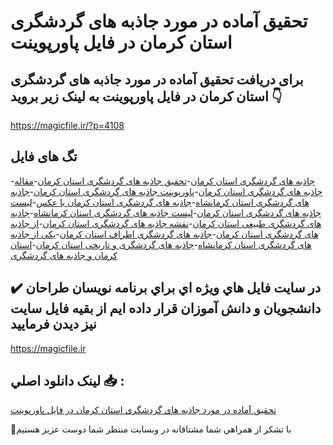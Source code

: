 # تحقیق آماده در مورد جاذبه های گردشگری استان کرمان در فایل پاورپوینت

## برای دریافت تحقیق آماده در مورد جاذبه های گردشگری استان کرمان در فایل پاورپوینت به لینک زیر بروید 👇

https://magicfile.ir/?p=4108

## تگ های فایل

-[جاذبه های گردشگری استان کرمان](https://magicfile.ir/product/%d8%aa%d8%ad%d9%82%db%8c%d9%82-%d8%ac%d8%a7%d8%b0%d8%a8%d9%87-%d9%87%d8%a7%db%8c-%da%af%d8%b1%d8%af%d8%b4%da%af%d8%b1%db%8c-%d8%a7%d8%b3%d8%aa%d8%a7%d9%86-%da%a9%d8%b1%d9%85%d8%a7%d9%86-%d9%be%d8%a7%d9%88%d8%b1%d9%be%d9%88%db%8c%d9%86%d8%aa/)-[تحقیق جاذبه های گردشگری استان کرمان](https://magicfile.ir/product/%d8%aa%d8%ad%d9%82%db%8c%d9%82-%d8%ac%d8%a7%d8%b0%d8%a8%d9%87-%d9%87%d8%a7%db%8c-%da%af%d8%b1%d8%af%d8%b4%da%af%d8%b1%db%8c-%d8%a7%d8%b3%d8%aa%d8%a7%d9%86-%da%a9%d8%b1%d9%85%d8%a7%d9%86-%d9%be%d8%a7%d9%88%d8%b1%d9%be%d9%88%db%8c%d9%86%d8%aa/)-[مقاله جاذبه های گردشگری استان کرمان](https://magicfile.ir/product/%d8%aa%d8%ad%d9%82%db%8c%d9%82-%d8%ac%d8%a7%d8%b0%d8%a8%d9%87-%d9%87%d8%a7%db%8c-%da%af%d8%b1%d8%af%d8%b4%da%af%d8%b1%db%8c-%d8%a7%d8%b3%d8%aa%d8%a7%d9%86-%da%a9%d8%b1%d9%85%d8%a7%d9%86-%d9%be%d8%a7%d9%88%d8%b1%d9%be%d9%88%db%8c%d9%86%d8%aa/)-[پاورپوینت جاذبه های گردشگری استان کرمان](https://magicfile.ir/product/%d8%aa%d8%ad%d9%82%db%8c%d9%82-%d8%ac%d8%a7%d8%b0%d8%a8%d9%87-%d9%87%d8%a7%db%8c-%da%af%d8%b1%d8%af%d8%b4%da%af%d8%b1%db%8c-%d8%a7%d8%b3%d8%aa%d8%a7%d9%86-%da%a9%d8%b1%d9%85%d8%a7%d9%86-%d9%be%d8%a7%d9%88%d8%b1%d9%be%d9%88%db%8c%d9%86%d8%aa/)-[جاذبه های گردشگری استان کرمانشاه](https://magicfile.ir/product/%d8%aa%d8%ad%d9%82%db%8c%d9%82-%d8%ac%d8%a7%d8%b0%d8%a8%d9%87-%d9%87%d8%a7%db%8c-%da%af%d8%b1%d8%af%d8%b4%da%af%d8%b1%db%8c-%d8%a7%d8%b3%d8%aa%d8%a7%d9%86-%da%a9%d8%b1%d9%85%d8%a7%d9%86-%d9%be%d8%a7%d9%88%d8%b1%d9%be%d9%88%db%8c%d9%86%d8%aa/)-[جاذبه های گردشگری استان کرمان با عکس](https://magicfile.ir/product/%d8%aa%d8%ad%d9%82%db%8c%d9%82-%d8%ac%d8%a7%d8%b0%d8%a8%d9%87-%d9%87%d8%a7%db%8c-%da%af%d8%b1%d8%af%d8%b4%da%af%d8%b1%db%8c-%d8%a7%d8%b3%d8%aa%d8%a7%d9%86-%da%a9%d8%b1%d9%85%d8%a7%d9%86-%d9%be%d8%a7%d9%88%d8%b1%d9%be%d9%88%db%8c%d9%86%d8%aa/)-[لیست جاذبه های گردشگری استان کرمان](https://magicfile.ir/product/%d8%aa%d8%ad%d9%82%db%8c%d9%82-%d8%ac%d8%a7%d8%b0%d8%a8%d9%87-%d9%87%d8%a7%db%8c-%da%af%d8%b1%d8%af%d8%b4%da%af%d8%b1%db%8c-%d8%a7%d8%b3%d8%aa%d8%a7%d9%86-%da%a9%d8%b1%d9%85%d8%a7%d9%86-%d9%be%d8%a7%d9%88%d8%b1%d9%be%d9%88%db%8c%d9%86%d8%aa/)-[لیست جاذبه های گردشگری استان کرمانشاه](https://magicfile.ir/product/%d8%aa%d8%ad%d9%82%db%8c%d9%82-%d8%ac%d8%a7%d8%b0%d8%a8%d9%87-%d9%87%d8%a7%db%8c-%da%af%d8%b1%d8%af%d8%b4%da%af%d8%b1%db%8c-%d8%a7%d8%b3%d8%aa%d8%a7%d9%86-%da%a9%d8%b1%d9%85%d8%a7%d9%86-%d9%be%d8%a7%d9%88%d8%b1%d9%be%d9%88%db%8c%d9%86%d8%aa/)-[جاذبه های گردشگری طبیعی استان کرمان](https://magicfile.ir/product/%d8%aa%d8%ad%d9%82%db%8c%d9%82-%d8%ac%d8%a7%d8%b0%d8%a8%d9%87-%d9%87%d8%a7%db%8c-%da%af%d8%b1%d8%af%d8%b4%da%af%d8%b1%db%8c-%d8%a7%d8%b3%d8%aa%d8%a7%d9%86-%da%a9%d8%b1%d9%85%d8%a7%d9%86-%d9%be%d8%a7%d9%88%d8%b1%d9%be%d9%88%db%8c%d9%86%d8%aa/)-[نقشه جاذبه های گردشگری استان کرمان](https://magicfile.ir/product/%d8%aa%d8%ad%d9%82%db%8c%d9%82-%d8%ac%d8%a7%d8%b0%d8%a8%d9%87-%d9%87%d8%a7%db%8c-%da%af%d8%b1%d8%af%d8%b4%da%af%d8%b1%db%8c-%d8%a7%d8%b3%d8%aa%d8%a7%d9%86-%da%a9%d8%b1%d9%85%d8%a7%d9%86-%d9%be%d8%a7%d9%88%d8%b1%d9%be%d9%88%db%8c%d9%86%d8%aa/)-[از جاذبه های گردشگری استان کرمان](https://magicfile.ir/product/%d8%aa%d8%ad%d9%82%db%8c%d9%82-%d8%ac%d8%a7%d8%b0%d8%a8%d9%87-%d9%87%d8%a7%db%8c-%da%af%d8%b1%d8%af%d8%b4%da%af%d8%b1%db%8c-%d8%a7%d8%b3%d8%aa%d8%a7%d9%86-%da%a9%d8%b1%d9%85%d8%a7%d9%86-%d9%be%d8%a7%d9%88%d8%b1%d9%be%d9%88%db%8c%d9%86%d8%aa/)-[جاذبه های گردشگری اطراف استان کرمان](https://magicfile.ir/product/%d8%aa%d8%ad%d9%82%db%8c%d9%82-%d8%ac%d8%a7%d8%b0%d8%a8%d9%87-%d9%87%d8%a7%db%8c-%da%af%d8%b1%d8%af%d8%b4%da%af%d8%b1%db%8c-%d8%a7%d8%b3%d8%aa%d8%a7%d9%86-%da%a9%d8%b1%d9%85%d8%a7%d9%86-%d9%be%d8%a7%d9%88%d8%b1%d9%be%d9%88%db%8c%d9%86%d8%aa/)-[یکی از جاذبه های گردشگری استان کرمانشاه](https://magicfile.ir/product/%d8%aa%d8%ad%d9%82%db%8c%d9%82-%d8%ac%d8%a7%d8%b0%d8%a8%d9%87-%d9%87%d8%a7%db%8c-%da%af%d8%b1%d8%af%d8%b4%da%af%d8%b1%db%8c-%d8%a7%d8%b3%d8%aa%d8%a7%d9%86-%da%a9%d8%b1%d9%85%d8%a7%d9%86-%d9%be%d8%a7%d9%88%d8%b1%d9%be%d9%88%db%8c%d9%86%d8%aa/)-[جاذبه های گردشگری و تاریخی استان کرمان](https://magicfile.ir/product/%d8%aa%d8%ad%d9%82%db%8c%d9%82-%d8%ac%d8%a7%d8%b0%d8%a8%d9%87-%d9%87%d8%a7%db%8c-%da%af%d8%b1%d8%af%d8%b4%da%af%d8%b1%db%8c-%d8%a7%d8%b3%d8%aa%d8%a7%d9%86-%da%a9%d8%b1%d9%85%d8%a7%d9%86-%d9%be%d8%a7%d9%88%d8%b1%d9%be%d9%88%db%8c%d9%86%d8%aa/)-[استان کرمان و جاذبه های گردشگری](https://magicfile.ir/product/%d8%aa%d8%ad%d9%82%db%8c%d9%82-%d8%ac%d8%a7%d8%b0%d8%a8%d9%87-%d9%87%d8%a7%db%8c-%da%af%d8%b1%d8%af%d8%b4%da%af%d8%b1%db%8c-%d8%a7%d8%b3%d8%aa%d8%a7%d9%86-%da%a9%d8%b1%d9%85%d8%a7%d9%86-%d9%be%d8%a7%d9%88%d8%b1%d9%be%d9%88%db%8c%d9%86%d8%aa/)

## ✔️ در سايت فايل هاي ويژه اي براي برنامه نويسان طراحان دانشجويان و دانش آموزان قرار داده ايم از بقيه فايل سايت نيز ديدن فرماييد

https://magicfile.ir


## لينک دانلود اصلي 📥 :

[تحقیق آماده در مورد جاذبه های گردشگری استان کرمان در فایل پاورپوینت](https://magicfile.ir/product/%d8%aa%d8%ad%d9%82%db%8c%d9%82-%d8%ac%d8%a7%d8%b0%d8%a8%d9%87-%d9%87%d8%a7%db%8c-%da%af%d8%b1%d8%af%d8%b4%da%af%d8%b1%db%8c-%d8%a7%d8%b3%d8%aa%d8%a7%d9%86-%da%a9%d8%b1%d9%85%d8%a7%d9%86-%d9%be%d8%a7%d9%88%d8%b1%d9%be%d9%88%db%8c%d9%86%d8%aa/) 


🙏با تشکر از همراهي شما مشتاقانه در وبسایت منتظر شما دوست عزیز هستیم

